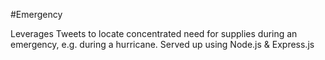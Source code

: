 #Emergency 

Leverages Tweets to locate concentrated need for supplies during an emergency, e.g. during a hurricane. Served up using Node.js & Express.js
